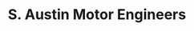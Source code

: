 ---
title: "S. Austin Motor Engineers"
url: /ilkeston/s-austin-motor-engineers/
shop: Autowerkstatt
---